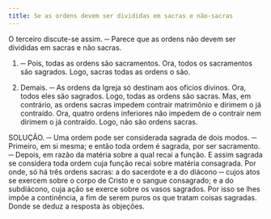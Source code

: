```yaml
---
title: Se as ordens devem ser divididas em sacras e não-sacras
---
```


O terceiro discute-se assim. ─ Parece que as ordens não devem ser divididas em sacras e não sacras.  

1. ─ Pois, todas as ordens são sacramentos. Ora, todos os sacramentos são sagrados. Logo, sacras todas as ordens o são.  

2. Demais. ─ As ordens da Igreja só destinam aos ofícios divinos. Ora, todos eles são sagrados. Logo, todas as ordens são sacras.  Mas, em contrário, as ordens sacras impedem contrair matrimônio e dirimem o já contraído. Ora, quatro ordens inferiores não impedem de o contrair nem dirimem o já contraído. Logo, não são ordens sacras.  

SOLUÇÃO. ─ Uma ordem pode ser considerada sagrada de dois modos. ─ Primeiro, em si mesma; e então toda ordem é sagrada, por ser sacramento. ─ Depois, em razão da matéria sobre a qual recai a função. E assim sagrada se considera toda ordem cuja função recai sobre matéria consagrada. Por onde, só há três ordens sacras: a do sacerdote e a do diácono ─ cujos atos se exercem sobre o corpo de Cristo e o sangue consagrado; e a do subdiácono, cuja ação se exerce sobre os vasos sagrados. Por isso se lhes impõe a continência, a fim de serem puros os que tratam coisas sagradas.  Donde se deduz a resposta às objeções.